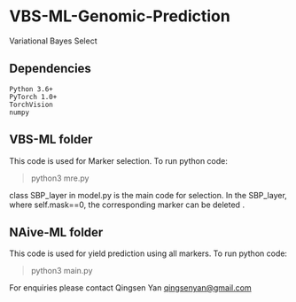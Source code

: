 # VBS-ML-Genomic-Prediction
Variational Bayes Select
## Dependencies

    Python 3.6+
    PyTorch 1.0+
    TorchVision
    numpy



## VBS-ML folder

This code is used for Marker selection. To run python code:
>python3  mre.py


class SBP_layer in model.py is the main code for selection. In the SBP_layer, where self.mask==0, the corresponding marker can be deleted .

## NAive-ML folder

This code is used for yield prediction using all markers. To run python code:
>python3  main.py


For enquiries please contact Qingsen Yan <qingsenyan@gmail.com>
